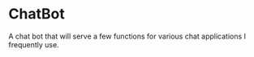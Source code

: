 # ChatBot
A chat bot that will serve a few functions for various chat applications I frequently use.
